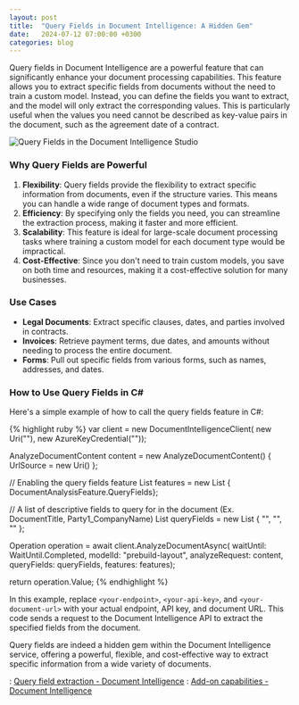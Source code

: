 ```yaml
---
layout: post
title:  "Query Fields in Document Intelligence: A Hidden Gem"
date:   2024-07-12 07:00:00 +0300
categories: blog
---
```


Query fields in Document Intelligence are a powerful feature that can significantly enhance your document processing capabilities. This feature allows you to extract specific fields from documents without the need to train a custom model. Instead, you can define the fields you want to extract, and the model will only extract the corresponding values. This is particularly useful when the values you need cannot be described as key-value pairs in the document, such as the agreement date of a contract.

![Query Fields in the Document Intelligence Studio]({{site.url}}/images/query-fields.png)

### Why Query Fields are Powerful

1. **Flexibility**: Query fields provide the flexibility to extract specific information from documents, even if the structure varies. This means you can handle a wide range of document types and formats.
2. **Efficiency**: By specifying only the fields you need, you can streamline the extraction process, making it faster and more efficient.
3. **Scalability**: This feature is ideal for large-scale document processing tasks where training a custom model for each document type would be impractical.
4. **Cost-Effective**: Since you don't need to train custom models, you save on both time and resources, making it a cost-effective solution for many businesses.

### Use Cases

- **Legal Documents**: Extract specific clauses, dates, and parties involved in contracts.
- **Invoices**: Retrieve payment terms, due dates, and amounts without needing to process the entire document.
- **Forms**: Pull out specific fields from various forms, such as names, addresses, and dates.

### How to Use Query Fields in C#

Here's a simple example of how to call the query fields feature in C#:

{% highlight ruby %}
var client = new DocumentIntelligenceClient(
    new Uri("<your-endpoint>"), 
    new AzureKeyCredential("<your-api-key>"));

AnalyzeDocumentContent content = new AnalyzeDocumentContent()
{
    UrlSource = new Uri(<your-document-url>)
};

// Enabling the query fields feature
List<DocumentAnalysisFeature> features = new List<DocumentAnalysisFeature> { DocumentAnalysisFeature.QueryFields};

// A list of descriptive fields to query for in the document (Ex. DocumentTitle, Party1_CompanyName)
List<string> queryFields = new List<string> { "<query-field-1>", "<query-field-2>", "<query-field-n>" };

Operation<AnalyzeResult> operation = await client.AnalyzeDocumentAsync(
    waitUntil: WaitUntil.Completed, 
    modelId: "prebuild-layout", 
    analyzeRequest: content,
    queryFields: queryFields,
    features: features);

return operation.Value;
{% endhighlight %}

In this example, replace `<your-endpoint>`, `<your-api-key>`, and `<your-document-url>` with your actual endpoint, API key, and document URL. This code sends a request to the Document Intelligence API to extract the specified fields from the document.

Query fields are indeed a hidden gem within the Document Intelligence service, offering a powerful, flexible, and cost-effective way to extract specific information from a wide variety of documents.

: [Query field extraction - Document Intelligence](https://learn.microsoft.com/en-us/azure/ai-services/document-intelligence/concept-query-fields?view=doc-intel-4.0.0)
: [Add-on capabilities - Document Intelligence](https://learn.microsoft.com/en-us/azure/ai-services/document-intelligence/concept-add-on-capabilities?view=doc-intel-4.0.0)